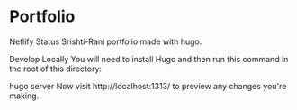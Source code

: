 # Portfolio

Netlify Status
Srishti-Rani portfolio made with hugo.

Develop Locally
You will need to install Hugo and then run this command in the root of this directory:

hugo server
Now visit http://localhost:1313/ to preview any changes you're making.